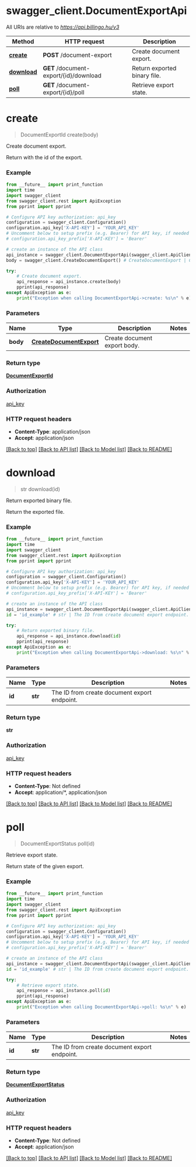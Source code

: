 # swagger_client.DocumentExportApi

All URIs are relative to *https://api.billingo.hu/v3*

Method | HTTP request | Description
------------- | ------------- | -------------
[**create**](DocumentExportApi.md#create) | **POST** /document-export | Create document export.
[**download**](DocumentExportApi.md#download) | **GET** /document-export/{id}/download | Return exported binary file.
[**poll**](DocumentExportApi.md#poll) | **GET** /document-export/{id}/poll | Retrieve export state.

# **create**
> DocumentExportId create(body)

Create document export.

Return with the id of the export.

### Example
```python
from __future__ import print_function
import time
import swagger_client
from swagger_client.rest import ApiException
from pprint import pprint

# Configure API key authorization: api_key
configuration = swagger_client.Configuration()
configuration.api_key['X-API-KEY'] = 'YOUR_API_KEY'
# Uncomment below to setup prefix (e.g. Bearer) for API key, if needed
# configuration.api_key_prefix['X-API-KEY'] = 'Bearer'

# create an instance of the API class
api_instance = swagger_client.DocumentExportApi(swagger_client.ApiClient(configuration))
body = swagger_client.CreateDocumentExport() # CreateDocumentExport | Create document export body.

try:
    # Create document export.
    api_response = api_instance.create(body)
    pprint(api_response)
except ApiException as e:
    print("Exception when calling DocumentExportApi->create: %s\n" % e)
```

### Parameters

Name | Type | Description  | Notes
------------- | ------------- | ------------- | -------------
 **body** | [**CreateDocumentExport**](CreateDocumentExport.md)| Create document export body. | 

### Return type

[**DocumentExportId**](DocumentExportId.md)

### Authorization

[api_key](../README.md#api_key)

### HTTP request headers

 - **Content-Type**: application/json
 - **Accept**: application/json

[[Back to top]](#) [[Back to API list]](../README.md#documentation-for-api-endpoints) [[Back to Model list]](../README.md#documentation-for-models) [[Back to README]](../README.md)

# **download**
> str download(id)

Return exported binary file.

Return the exported file.

### Example
```python
from __future__ import print_function
import time
import swagger_client
from swagger_client.rest import ApiException
from pprint import pprint

# Configure API key authorization: api_key
configuration = swagger_client.Configuration()
configuration.api_key['X-API-KEY'] = 'YOUR_API_KEY'
# Uncomment below to setup prefix (e.g. Bearer) for API key, if needed
# configuration.api_key_prefix['X-API-KEY'] = 'Bearer'

# create an instance of the API class
api_instance = swagger_client.DocumentExportApi(swagger_client.ApiClient(configuration))
id = 'id_example' # str | The ID from create document export endpoint.

try:
    # Return exported binary file.
    api_response = api_instance.download(id)
    pprint(api_response)
except ApiException as e:
    print("Exception when calling DocumentExportApi->download: %s\n" % e)
```

### Parameters

Name | Type | Description  | Notes
------------- | ------------- | ------------- | -------------
 **id** | **str**| The ID from create document export endpoint. | 

### Return type

**str**

### Authorization

[api_key](../README.md#api_key)

### HTTP request headers

 - **Content-Type**: Not defined
 - **Accept**: application/*, application/json

[[Back to top]](#) [[Back to API list]](../README.md#documentation-for-api-endpoints) [[Back to Model list]](../README.md#documentation-for-models) [[Back to README]](../README.md)

# **poll**
> DocumentExportStatus poll(id)

Retrieve export state.

Return state of the given export.

### Example
```python
from __future__ import print_function
import time
import swagger_client
from swagger_client.rest import ApiException
from pprint import pprint

# Configure API key authorization: api_key
configuration = swagger_client.Configuration()
configuration.api_key['X-API-KEY'] = 'YOUR_API_KEY'
# Uncomment below to setup prefix (e.g. Bearer) for API key, if needed
# configuration.api_key_prefix['X-API-KEY'] = 'Bearer'

# create an instance of the API class
api_instance = swagger_client.DocumentExportApi(swagger_client.ApiClient(configuration))
id = 'id_example' # str | The ID from create document export endpoint.

try:
    # Retrieve export state.
    api_response = api_instance.poll(id)
    pprint(api_response)
except ApiException as e:
    print("Exception when calling DocumentExportApi->poll: %s\n" % e)
```

### Parameters

Name | Type | Description  | Notes
------------- | ------------- | ------------- | -------------
 **id** | **str**| The ID from create document export endpoint. | 

### Return type

[**DocumentExportStatus**](DocumentExportStatus.md)

### Authorization

[api_key](../README.md#api_key)

### HTTP request headers

 - **Content-Type**: Not defined
 - **Accept**: application/json

[[Back to top]](#) [[Back to API list]](../README.md#documentation-for-api-endpoints) [[Back to Model list]](../README.md#documentation-for-models) [[Back to README]](../README.md)

